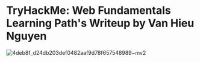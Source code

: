 # TryHackMe: Web Fundamentals Learning Path's Writeup by Van Hieu Nguyen

![4deb8f_d24db203def0482aaf9d78f657548989~mv2](https://github.com/MavRyknoPro/THM_Web_Fundamental_Learning_Path/assets/140484031/fc9376da-e600-48cf-a8e6-f920a8cd4812)
